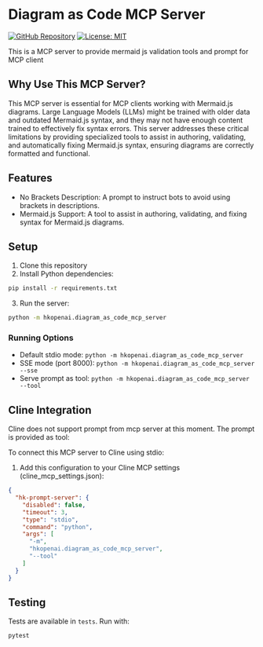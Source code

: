 # Diagram as Code MCP Server

[![GitHub Repository](https://img.shields.io/badge/GitHub-Repository-blue.svg)](https://github.com/hkopenai/hk-prompt-mcp-server)
[![License: MIT](https://img.shields.io/badge/License-MIT-yellow.svg)](https://opensource.org/licenses/MIT)

This is a MCP server to provide mermaid js validation tools and prompt for MCP client

## Why Use This MCP Server?

This MCP server is essential for MCP clients working with Mermaid.js diagrams. Large Language Models (LLMs) might be trained with older data and outdated Mermaid.js syntax, and they may not have enough content trained to effectively fix syntax errors. This server addresses these critical limitations by providing specialized tools to assist in authoring, validating, and automatically fixing Mermaid.js syntax, ensuring diagrams are correctly formatted and functional.

## Features

- No Brackets Description: A prompt to instruct bots to avoid using brackets in descriptions.
- Mermaid.js Support: A tool to assist in authoring, validating, and fixing syntax for Mermaid.js diagrams.

## Setup

1. Clone this repository
2. Install Python dependencies:
  ```bash
  pip install -r requirements.txt
  ```
3. Run the server:
  ```bash
  python -m hkopenai.diagram_as_code_mcp_server
  ```

### Running Options

- Default stdio mode: `python -m hkopenai.diagram_as_code_mcp_server`
- SSE mode (port 8000): `python -m hkopenai.diagram_as_code_mcp_server --sse`
- Serve prompt as tool: `python -m hkopenai.diagram_as_code_mcp_server --tool`

## Cline Integration

Cline does not support prompt from mcp server at this moment. The prompt is provided as tool:

To connect this MCP server to Cline using stdio:

1. Add this configuration to your Cline MCP settings (cline_mcp_settings.json):
```json
{
  "hk-prompt-server": {
    "disabled": false,
    "timeout": 3,
    "type": "stdio",
    "command": "python",
    "args": [
      "-m",
      "hkopenai.diagram_as_code_mcp_server",
      "--tool"
    ]
  }
}
```

## Testing

Tests are available in `tests`. Run with:
```bash
pytest
```
